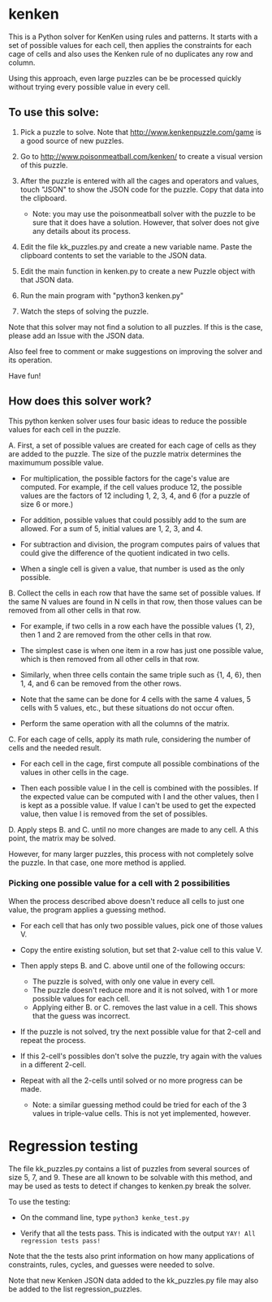 # kenken
This is a Python solver for KenKen using rules and patterns. It starts with a set of possible values for each cell, then applies the constraints for each cage of cells and also uses the Kenken rule of no duplicates any row and column.

Using this approach, even large puzzles can be be processed quickly without trying every possible value in every cell.

##  To use this solve:
1. Pick a puzzle to solve. Note that http://www.kenkenpuzzle.com/game is a good source of
   new puzzles.

2. Go to http://www.poisonmeatball.com/kenken/ to create a visual version of this puzzle.

3. After the puzzle is entered with all the cages and operators and values, touch "JSON"
   to show the JSON code for the puzzle. Copy that data into the clipboard.
   
   * Note: you may use the poisonmeatball solver with the puzzle to be sure that it does have
     a solution. However, that solver does not give any details about its process.

4. Edit the file kk_puzzles.py and create a new variable name. Paste the clipboard contents to
   set the variable to the JSON data.

5. Edit the main function in kenken.py to create a new Puzzle object with that JSON data.

6. Run the main program with "python3 kenken.py"

7. Watch the steps of solving the puzzle.

Note that this solver may not find a solution to all puzzles. If this is the case, please
add an Issue with the JSON data.

Also feel free to comment or make suggestions on improving the solver and its operation.

Have fun!

## How does this solver work?

This python kenken solver uses four basic ideas to reduce the possible values for each cell in the puzzle.

A. First, a set of possible values are created for each cage of cells as they are added to the puzzle. The size of the puzzle matrix determines the maximumum possible value.

* For multiplication, the possible factors for the cage's value are computed. For example, if the cell values produce 12, the possible values are the factors of 12 including 1, 2, 3, 4, and 6 (for a puzzle of size 6 or more.)

* For addition, possible values that could possibly add to the sum are allowed. For a sum of 5, initial values are 1, 2, 3, and 4.

* For subtraction and division, the program computes pairs of values that could give the difference of the quotient indicated in two cells.

* When a single cell is given a value, that number is used as the only possible.

B. Collect the cells in each row that have the same set of possible values. If the same N values are found in N cells in that row, then those values can be removed from all other cells in that row.

* For example, if two cells in a row each have the possible values {1, 2}, then 1 and 2 are removed from the other cells in that row.

* The simplest case is when one item in a row has just one possible value, which is then removed from all other cells in that row.

* Similarly, when three cells contain the same triple such as {1, 4, 6}, then 1, 4, and 6 can be removed from the other rows.

* Note that the same can be done for 4 cells with the same 4 values, 5 cells with 5 values, etc., but these situations do not occur often.

* Perform the same operation with all the columns of the matrix.

C. For each cage of cells, apply its math rule, considering the number of cells and the needed result.

* For each cell in the cage, first compute all possible combinations of the values in other cells in the cage.

* Then each possible value I in the cell is combined with the possibles. If the expected value can be computed with I and the other values, then I is kept as a possible value. If value I can't be used to get the expected value, then value I is removed from the set of possibles.

D. Apply steps B. and C. until no more changes are made to any cell. A this point, the matrix may be solved.

However, for many larger puzzles, this process with not completely solve the puzzle. In that case, one more method is applied.

### Picking one possible value for a cell with 2 possibilities
When the process described above doesn't reduce all cells to just one value, the program applies a guessing method.

* For each cell that has only two possible values, pick one of those values V.

* Copy the entire existing solution, but set that 2-value cell to this value V.

* Then apply steps B. and C. above until one of the following occurs:
  * The puzzle is solved, with only one value in every cell.
  * The puzzle doesn't reduce more and it is not solved, with 1 or more possible values for each cell.
  * Applying either B. or C. removes the last value in a cell. This shows that the guess was incorrect.
  
* If the puzzle is not solved, try the next possible value for that 2-cell and repeat the process.

* If this 2-cell's possibles don't solve the puzzle, try again with the values in a different 2-cell.

* Repeat with all the 2-cells until solved or no more progress can be made.

  * Note: a similar guessing method could be tried for each of the 3 values in triple-value cells. This is not yet implemented, however.
  
# Regression testing
The file kk_puzzles.py contains a list of puzzles from several sources of size 5, 7, and 9. These are all known to be solvable with this method, and may be used as tests to detect if changes to kenken.py break the solver.

To use the testing:
* On the command line, type
````python3 kenke_test.py````

* Verify that all the tests pass. This is indicated with the output ````YAY! All regression tests pass!````

Note that the the tests also print information on how many applications of constraints, rules, cycles, and guesses were needed to solve.

Note that new Kenken JSON data added to the kk_puzzles.py file may also be added to the list regression_puzzles.
